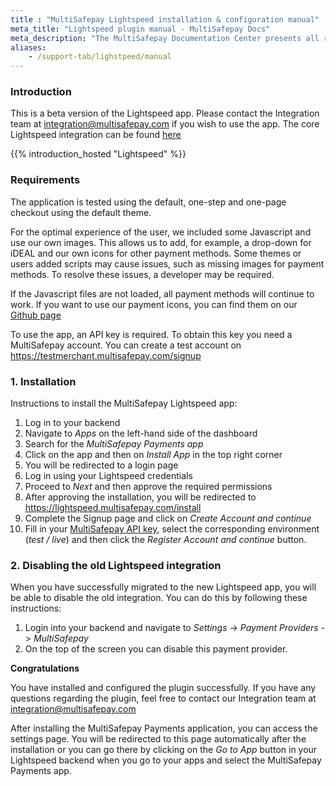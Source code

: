 ```yaml
---
title : "MultiSafepay Lightspeed installation & configuration manual"
meta_title: "Lightspeed plugin manual - MultiSafepay Docs"
meta_description: "The MultiSafepay Documentation Center presents all relevant information about our Plugins and API. You can also find support pages for payment methods, tools and general questions as well as the contact details of our Support and Integration Teams."
aliases:
    - /support-tab/lighstpeed/manual
---
```


### Introduction
This is a beta version of the Lightspeed app. Please contact the Integration team at <integration@multisafepay.com> if you wish to use the app. The core Lightspeed integration can be found [here](https://docs.multisafepay.com/integrations/hosted/lightspeed_core)

{{% introduction_hosted "Lightspeed" %}}

### Requirements
The application is tested using the default, one-step and one-page checkout using the default theme.

For the optimal experience of the user, we included some Javascript and use our own images. This allows us to add, for example, a drop-down for iDEAL and our own icons for other payment methods. Some themes or users added scripts may cause issues, such as missing images for payment methods. To resolve these issues, a developer may be required.

If the Javascript files are not loaded, all payment methods will continue to work. If you want to use our payment icons, you can find them on our [Github page](https://github.com/MultiSafepay/MultiSafepay-icons)

To use the app, an API key is required. To obtain this key you need a MultiSafepay account. You can create a test account on https://testmerchant.multisafepay.com/signup

### 1. Installation 
Instructions to install the MultiSafepay Lightspeed app:

1. Log in to your backend
2. Navigate to _Apps_ on the left-hand side of the dashboard
3. Search for the _MultiSafepay Payments app_
4. Click on the app and then on _Install App_ in the top right corner
5. You will be redirected to a login page
6. Log in using your Lightspeed credentials
7. Proceed to _Next_ and then approve the required permissions
8. After approving the installation, you will be redirected to <https://lightspeed.multisafepay.com/install>
9. Complete the Signup page and click on _Create Account and continue_
10. Fill in your [MultiSafepay API key](https://docs.multisafepay.com/tools/multisafepay-control/get-your-api-key), select the corresponding environment (_test / live_) and then click the _Register Account and continue_ button.

### 2. Disabling the old Lightspeed integration

When you have successfully migrated to the new Lightspeed app, you will be able to disable the old integration. You can do this by following these instructions:

1. Login into your backend and navigate to _Settings_ -> _Payment Providers_ -> _MultiSafepay_
2. On the top of the screen you can disable this payment provider.

__Congratulations__

You have installed and configured the plugin successfully. If you have any questions regarding the plugin, feel free to contact our Integration team at <integration@multisafepay.com>

After installing the MultiSafepay Payments application, you can access the settings page. You will be redirected to this page automatically after the installation or you can go there by clicking on the _Go to App_ button in your Lightspeed backend when you go to your apps and select the MultiSafepay Payments app.

